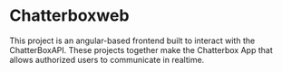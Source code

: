 # Chatterboxweb

This project is an angular-based frontend built to interact with the ChatterBoxAPI. 
These projects together make the Chatterbox App that allows authorized users to communicate in realtime.
